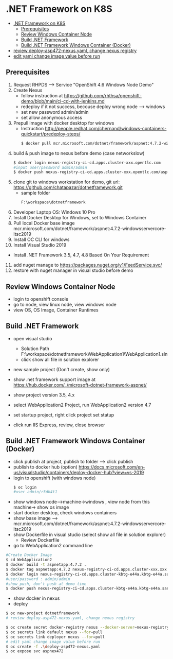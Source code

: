 # .NET Framework on K8S
<!-- TOC -->

- [.NET Framework on K8S](#net-framework-on-k8s)
  - [Prerequisites](#prerequisites)
  - [Review Windows Container Node](#review-windows-container-node)
  - [Build .NET Framework](#build-net-framework)
  - [Build .NET Framework Windows Container (Docker)](#build-net-framework-windows-container-docker)
- [review deploy-asp472-nexus.yaml, change nexus registry](#review-deploy-asp472-nexusyaml-change-nexus-registry)
- [edit yaml change image value before run](#edit-yaml-change-image-value-before-run)

<!-- /TOC -->
## Prerequisites

1. Request RHPDS --> Service "OpenShift 4.6 Windows Node Demo"
2. Create Nexus
    - follow instruction at https://github.com/rhthsa/openshift-demo/blob/main/ci-cd-with-jenkins.md
    - redeploy if it not success, becouse deploy wrong node --> windows
    - set new password admin/admin
    - set allow anonymous access
3. Prepull image with docker desktop for windows
   - Instruction http://people.redhat.com/chernand/windows-containers-quickstart/predeploy-steps/
      ~~~sh
      $ docker pull mcr.microsoft.com/dotnet/framework/aspnet:4.7.2-windowsservercore-ltsc2019 
      ~~~
4. build & push image to nexus before demo (case networkslow)
      ~~~sh
      $ docker login nexus-registry-ci-cd.apps.cluster-xxx.opentlc.com
      #input user/password admin/admin
      $ docker push nexus-registry-ci-cd.apps.cluster-xxx.opentlc.com/aspnetapp:4.7.2
      ~~~
5. clone git to windows workstation for demo, git url: https://github.com/chatapazar/dotnetframework.git
   - sample folder
      ~~~sh
      F:\workspace\dotnetframework
      ~~~
6. Developer Laptop OS: Windows 10 Pro
7. Install Docker Desktop for Windows, set to Windows Container
8. Pull local Docker base image mcr.microsoft.com/dotnet/framework/aspnet:4.7.2-windowsservercore-ltsc2019
9. Install OC CLI for windows
10. Install Visual Studio 2019
   - Install .NET Framework 3.5, 4.7, 4.8 Based On Your Requirement
11. add nuget manage to https://packages.nuget.org/v1/FeedService.svc/
12. restore with nuget manager in visual studio before demo

## Review Windows Container Node

- login to openshift console
- go to node, view linux node, view windows node
- view OS, OS Image, Container Runtimes

## Build .NET Framework

- open visual studio 
  - Solution Path F:\workspace\dotnetframework\WebApplication1\WebApplication1.sln
  - click show all file in solution explorer

- new sample project (Don't create, show only)
- show .net framework support image at https://hub.docker.com/_/microsoft-dotnet-framework-aspnet/

- show project version 3.5, 4.x
- select WebApplication2 Project, run WebApplication2 version 4.7
- set startup project, right click project set statup
- click run IIS Express, review, close browser

## Build .NET Framework Windows Container (Docker)
- click publish at project, publish to folder --> click publish
- publish to docker hub (option) https://docs.microsoft.com/en-us/visualstudio/containers/deploy-docker-hub?view=vs-2019
- login to openshift (with windows node)
  ~~~sh
  $ oc login
  #user admin/r3dh4t1
  ~~~
- show windows node-->machine->windows , view node from this machine-> show os image
- start docker desktop, check windows containers
- show base image --> mcr.microsoft.com/dotnet/framework/aspnet:4.7.2-windowsservercore-ltsc2019
- show Dockerfile in visual studio (select show all file in solution explorer)
  - Review Dockerfile
- go to WebApplication2 command line
~~~sh
#Create Docker Image
$ cd WebApplication2
$ docker build -t aspnetapp:4.7.2 .
$ docker tag aspnetapp:4.7.2 nexus-registry-ci-cd.apps.cluster-xxx.xxx.sandbox1123.opentlc.com/aspnetapp:4.7.2
$ docker login nexus-registry-ci-cd.apps.cluster-kbtg-e44a.kbtg-e44a.sandbox1123.opentlc.com
#user/password : admin/admin
#show push, don't push at demo time
$ docker push nexus-registry-ci-cd.apps.cluster-kbtg-e44a.kbtg-e44a.sandbox1123.opentlc.com/aspnetapp:4.7.2
~~~
- show docker in nexus
- deploy
~~~sh
$ oc new-project dotnetframework
# review deploy-asp472-nexus.yaml, change nexus registry

$ oc create secret docker-registry nexus --docker-server=nexus-registry-ci-cd.apps.cluster-kbtg-e44a.kbtg-e44a.sandbox1123.opentlc.com --docker-username=admin --docker-password=admin
$ oc secrets link default nexus --for=pull
$ oc secrets link deployer nexus --for=pull  
# edit yaml change image value before run
$ oc create -f .\deploy-asp472-nexus.yaml
$ oc expose svc aspnex472
~~~

